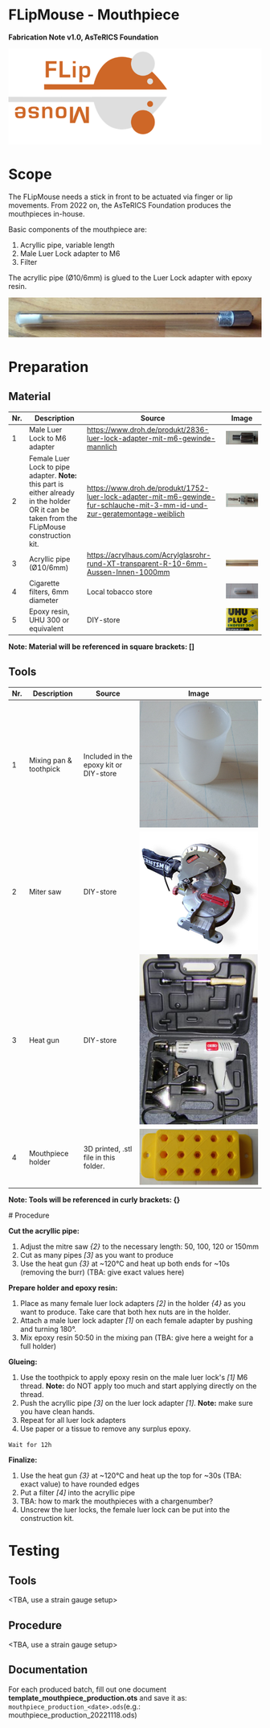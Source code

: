 # FLipMouse - Mouthpiece

**Fabrication Note v1.0, AsTeRICS Foundation**

![FLipMouseLogo](./img/flipmouseLogo.png)

# Scope

The FLipMouse needs a stick in front to be actuated via finger or lip movements. From 2022 on, the AsTeRICS Foundation produces the mouthpieces in-house.

Basic components of the mouthpiece are:

1. Acryllic pipe, variable length
2. Male Luer Lock adapter to M6
3. Filter

The acryllic pipe (Ø10/6mm) is glued to the Luer Lock adapter with epoxy resin.

![Fully assembled mouthpiece with filter](./img/mouthpiece.png)



# Preparation

## Material

| Nr.  | Description                                                  | Source                                                       | Image                                                        |
| ---- | ------------------------------------------------------------ | ------------------------------------------------------------ | ------------------------------------------------------------ |
| 1    | Male Luer Lock to M6 adapter                                 | https://www.droh.de/produkt/2836-luer-lock-adapter-mit-m6-gewinde-mannlich | ![A male Luer Lock to M6 thread adapter](./img/maleluer.png) |
| 2    | Female Luer Lock to pipe adapter. __Note:__ this part is either already in the holder OR it can be taken from the FLipMouse construction kit. | https://www.droh.de/produkt/1752-luer-lock-adapter-mit-m6-gewinde-fur-schlauche-mit-3-mm-id-und-zur-geratemontage-weiblich | ![A female Luer Lock to 3mm pipe adapter](./img/femaleluer.png) |
| 3    | Acryllic pipe (Ø10/6mm)                                      | https://acrylhaus.com/Acrylglasrohr-rund-XT-transparent-R-10-6mm-Aussen-Innen-1000mm | ![Acryllic pipe, 10mm outer and 6mm inner diameter](./img/acryllic.png) |
| 4    | Cigarette filters, 6mm diameter                              | Local tobacco store                                          | ![6mm cigarette filter](./img/filter.png)                    |
| 5    | Epoxy resin, UHU 300 or equivalent                           | DIY-store                                                    | ![UHU epoxy](./img/epoxy.png)                                |

__Note: Material will be referenced in square brackets: []__

## Tools

| Nr.  | Description            | Source                                 | Image                                                        |
| ---- | ---------------------- | -------------------------------------- | ------------------------------------------------------------ |
| 1    | Mixing pan & toothpick | Included in the epoxy kit or DIY-store | ![A analog film case with a toothpick](./img/mixingpan.png)  |
| 2    | Miter saw              | DIY-store                              | ![Mitre saw](./img/mitresaw.jpg)                             |
| 3    | Heat gun               | DIY-store                              | ![A heat gun in an original case with different accessories](./img/heatgun.jpg) |
| 4    | Mouthpiece holder      | 3D printed, .stl file in this folder.  | ![Holding tool with 15 places for Luer Lock adapters and 2 holes to screw the holder to a surface](./img/holder.png) |

__Note: Tools will be referenced in curly brackets: {}__

<div style="page-break-after: always; break-after: page;"></div>
# Procedure

__Cut the acryllic pipe:__

1. Adjust the mitre saw _{2}_ to the necessary length: 50, 100, 120 or 150mm
2. Cut as many pipes _[3]_ as you want to produce
3. Use the heat gun _{3}_ at ~120°C and heat up both ends for ~10s (removing the burr) (TBA: give exact values here)



__Prepare holder and epoxy resin:__

1. Place as many female luer lock adapters _[2]_ in the holder _{4}_ as you want to produce. Take care that both hex nuts are in the holder.
2. Attach a male luer lock adapter _[1]_ on each female adapter by pushing and turning 180°.
3. Mix epoxy resin 50:50 in the mixing pan (TBA: give here a weight for a full holder)



__Glueing:__

1. Use the toothpick to apply epoxy resin on the male luer lock's _[1]_ M6 thread. __Note:__ do NOT apply too much and start applying directly on the thread.
2. Push the acryllic pipe _[3]_ on the luer lock adapter _[1]_. __Note:__ make sure you have clean hands.
3. Repeat for all luer lock adapters
4. Use paper or a tissue to remove any surplus epoxy.



`Wait for 12h`



__Finalize:__

1. Use the heat gun _{3}_ at ~120°C and heat up the top for ~30s (TBA: exact value) to have rounded edges
2. Put a filter _[4]_ into the acryllic pipe
3. TBA: how to mark the mouthpieces with a chargenumber?
4. Unscrew the luer locks, the female luer lock can be put into the construction kit.



# Testing

## Tools

<TBA, use a strain gauge setup>

## Procedure

<TBA, use a strain gauge setup>

## Documentation

For each produced batch, fill out one document __template_mouthpiece_production.ots__ and save it as: `mouthpiece_production_<date>.ods`(e.g.: mouthpiece_production_20221118.ods)